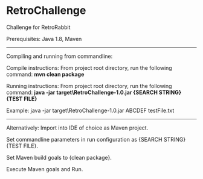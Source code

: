 # RetroChallenge
Challenge for RetroRabbit

Prerequisites:  Java 1.8, Maven
<hr>
Compiling and running from commandline:

Compile instructions:
From project root directory, run the following command:
<b>mvn clean package</b>

Running instructions:
From project root directory, run the following command:
<b>java -jar target\RetroChallenge-1.0.jar {SEARCH STRING} {TEST FILE}</b>

Example:
java -jar target\RetroChallenge-1.0.jar ABCDEF testFile.txt

<hr>
Alternatively:
Import into IDE of choice as Maven project. 

Set commandline parameters in run configuration as {SEARCH STRING} {TEST FILE}.  

Set Maven build goals to {clean package}.

Execute Maven goals and Run.
